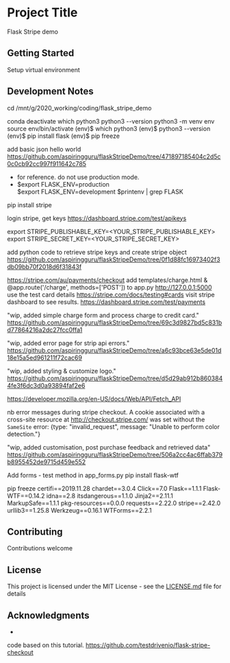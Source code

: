 # Project Title

Flask Stripe demo

## Getting Started

Setup virtual environment


## Development Notes

cd /mnt/g/2020_working/coding/flask_stripe_demo

conda deactivate
which python3
python3 --version
python3 -m venv env
source env/bin/activate
(env)$ which python3
(env)$ python3 --version
(env)$ pip install flask
(env)$ pip freeze


add basic json hello world
https://github.com/aspiringguru/flaskStripeDemo/tree/471897185404c2d5c0c0cb92cc997f911642c785

- for reference. do not use production mode.
- $export FLASK_ENV=production   
$export FLASK_ENV=development
$printenv | grep FLASK

pip install stripe

login stripe, get keys
https://dashboard.stripe.com/test/apikeys

export STRIPE_PUBLISHABLE_KEY=<YOUR_STRIPE_PUBLISHABLE_KEY>
export STRIPE_SECRET_KEY=<YOUR_STRIPE_SECRET_KEY>

add python code to retrieve stripe keys and create stripe object
https://github.com/aspiringguru/flaskStripeDemo/tree/0f1d88fc16973402f3db09bb70f2018d6f31843f


https://stripe.com/au/payments/checkout
add templates/charge.html & @app.route('/charge', methods=['POST']) to app.py
http://127.0.0.1:5000
use the test card details
https://stripe.com/docs/testing#cards
visit stripe dashboard to see results.
https://dashboard.stripe.com/test/payments

"wip, added simple charge form and process charge to credit card."
https://github.com/aspiringguru/flaskStripeDemo/tree/69c3d9827bd5c831bd77864216a2dc27fcc0ffa1


"wip, added error page for strip api errors."
https://github.com/aspiringguru/flaskStripeDemo/tree/a6c93bce63e5de01d18e15a5ed961211f72cac69

"wip, added styling & customize logo."
https://github.com/aspiringguru/flaskStripeDemo/tree/d5d29ab912b8603844fe3f6dc3d0a93894faf2e6

https://developer.mozilla.org/en-US/docs/Web/API/Fetch_API

nb error messages during stripe checkout.
A cookie associated with a cross-site resource at http://checkout.stripe.com/ was set without the `SameSite`
error: {type: "invalid_request", message: "Unable to perform color detection."}

"wip, added customisation, post purchase feedback and retrieved data"
https://github.com/aspiringguru/flaskStripeDemo/tree/506a2cc4ac6ffab379b8955452de9715d459e552


Add forms - test method in app_forms.py
pip install flask-wtf

pip freeze
certifi==2019.11.28
chardet==3.0.4
Click==7.0
Flask==1.1.1
Flask-WTF==0.14.2
idna==2.8
itsdangerous==1.1.0
Jinja2==2.11.1
MarkupSafe==1.1.1
pkg-resources==0.0.0
requests==2.22.0
stripe==2.42.0
urllib3==1.25.8
Werkzeug==0.16.1
WTForms==2.2.1




## Contributing

Contributions welcome

## License

This project is licensed under the MIT License - see the [LICENSE.md](LICENSE.md) file for details

## Acknowledgments

*
code based on this tutorial.
https://github.com/testdrivenio/flask-stripe-checkout
